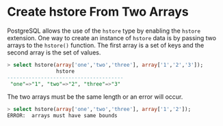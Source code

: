 # Create hstore From Two Arrays

PostgreSQL allows the use of the `hstore` type by enabling the `hstore` extension. One way to create an instance of `hstore` data is by passing two arrays to the `hstore()` function. The first array is a set of keys and the second array is the set of values.

```sql
> select hstore(array['one','two','three'], array['1','2','3']);
                hstore
--------------------------------------
 "one"=>"1", "two"=>"2", "three"=>"3"
```

The two arrays must be the same length or an error will occur.

```sql
> select hstore(array['one','two','three'], array['1','2']);
ERROR:  arrays must have same bounds
```
